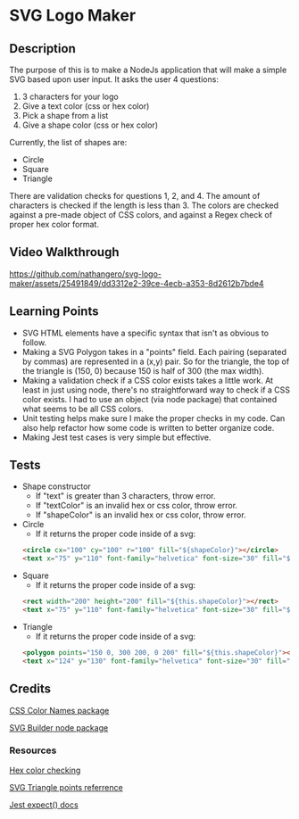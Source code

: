 # SVG Logo Maker

## Description

The purpose of this is to make a NodeJs application that will make a simple SVG based upon user input. It asks the user 4 questions:
1. 3 characters for your logo
2. Give a text color (css or hex color)
3. Pick a shape from a list
4. Give a shape color (css or hex color)

Currently, the list of shapes are: 
* Circle
* Square
* Triangle

There are validation checks for questions 1, 2, and 4. The amount of characters is checked if the length is less than 3. The colors are checked against a pre-made object of CSS colors, and against a Regex check of proper hex color format.

## Video Walkthrough

https://github.com/nathangero/svg-logo-maker/assets/25491849/dd3312e2-39ce-4ecb-a353-8d2612b7bde4

## Learning Points

* SVG HTML elements have a specific syntax that isn't as obvious to follow.
* Making a SVG Polygon takes in a "points" field. Each pairing (separated by commas) are represented in a (x,y) pair. So for the triangle, the top of the triangle is (150, 0) because 150 is half of 300 (the max width).
* Making a validation check if a CSS color exists takes a little work. At least in just using node, there's no straightforward way to check if a CSS color exists. I had to use an object (via node package) that contained what seems to be all CSS colors.
* Unit testing helps make sure I make the proper checks in my code. Can also help refactor how some code is written to better organize code.
* Making Jest test cases is very simple but effective.


## Tests
* Shape constructor
    * If "text" is greater than 3 characters, throw error.
    * If "textColor" is an invalid hex or css color, throw error.
    * If "shapeColor" is an invalid hex or css color, throw error.
* Circle
    * If it returns the proper code inside of a svg:
    ```html
    <circle cx="100" cy="100" r="100" fill="${shapeColor}"></circle>
    <text x="75" y="110" font-family="helvetica" font-size="30" fill="${this.textColor}">${this.text}</text>
    ```
* Square
    * If it returns the proper code inside of a svg:
    ```html
    <rect width="200" height="200" fill="${this.shapeColor}"></rect>
    <text x="75" y="110" font-family="helvetica" font-size="30" fill="${this.textColor}">${this.text}</text>
    ```
* Triangle
    * If it returns the proper code inside of a svg:
    ```html
    <polygon points="150 0, 300 200, 0 200" fill="${this.shapeColor}"></polygon>
    <text x="124" y="130" font-family="helvetica" font-size="30" fill="${this.textColor}">${this.text}</text>
    ```

## Credits

[CSS Color Names package](https://github.com/bahamas10/css-color-names/tree/master)

[SVG Builder node package](https://www.npmjs.com/package/svg-builder)

### Resources

[Hex color checking](https://www.geeksforgeeks.org/javascript-check-if-a-string-is-a-valid-hex-color-representation/#)

[SVG Triangle points referrence](https://stackoverflow.com/a/54955284)

[Jest expect() docs](https://jestjs.io/docs/expect)
